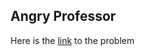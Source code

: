 ## Angry Professor

Here is the [link](https://www.hackerrank.com/challenges/angry-professor/problem) to the problem
